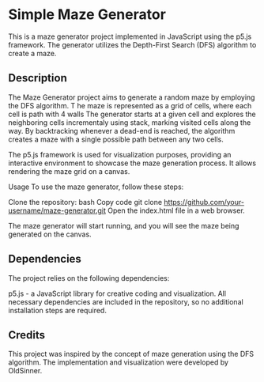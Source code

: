 # Simple Maze Generator
This is a maze generator project implemented in JavaScript using the p5.js framework. The generator utilizes the Depth-First Search (DFS) algorithm to create a maze.

## Description
The Maze Generator project aims to generate a random 
maze by employing the DFS algorithm. T
he maze is represented as a grid of cells, where each cell is path with 4 walls
The generator starts at a given cell and explores the neighboring cells incrementaly using stack, 
marking visited cells along the way. By backtracking whenever a dead-end is reached, the algorithm creates a maze with a single possible path between any two cells.

The p5.js framework is used for visualization purposes, providing an interactive environment to showcase the maze generation process. 
It allows rendering the maze grid on a canvas.

Usage
To use the maze generator, follow these steps:

Clone the repository:
bash
Copy code
git clone https://github.com/your-username/maze-generator.git
Open the index.html file in a web browser.

The maze generator will start running, and you will see the maze being generated on the canvas.

## Dependencies
The project relies on the following dependencies:

p5.js - a JavaScript library for creative coding and visualization.
All necessary dependencies are included in the repository, so no additional installation steps are required.

## Credits
This project was inspired by the concept of maze generation using the DFS algorithm. 
The implementation and visualization were developed by OldSinner.
